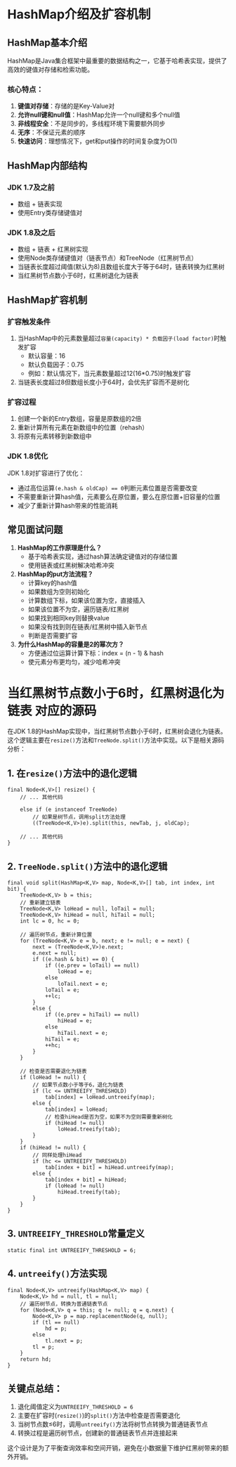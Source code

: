 # HashMap介绍及扩容机制

## HashMap基本介绍

HashMap是Java集合框架中最重要的数据结构之一，它基于哈希表实现，提供了高效的键值对存储和检索功能。

### 核心特点：

1. **键值对存储**：存储的是Key-Value对
2. **允许null键和null值**：HashMap允许一个null键和多个null值
3. **非线程安全**：不是同步的，多线程环境下需要额外同步
4. **无序**：不保证元素的顺序
5. **快速访问**：理想情况下，get和put操作的时间复杂度为O(1)

## HashMap内部结构

### JDK 1.7及之前

- 数组 + 链表实现
- 使用Entry类存储键值对

### JDK 1.8及之后

- 数组 + 链表 + 红黑树实现
- 使用Node类存储键值对（链表节点）和TreeNode（红黑树节点）
- 当链表长度超过阈值(默认为8)且数组长度大于等于64时，链表转换为红黑树
- 当红黑树节点数小于6时，红黑树退化为链表

## HashMap扩容机制

### 扩容触发条件

1. 当HashMap中的元素数量超过`容量(capacity) * 负载因子(load factor)`时触发扩容
   - 默认容量：16
   - 默认负载因子：0.75
   - 例如：默认情况下，当元素数量超过12(16*0.75)时触发扩容
2. 当链表长度超过8但数组长度小于64时，会优先扩容而不是树化

### 扩容过程

1. 创建一个新的Entry数组，容量是原数组的2倍
2. 重新计算所有元素在新数组中的位置（rehash）
3. 将原有元素转移到新数组中

### JDK 1.8优化

JDK 1.8对扩容进行了优化：

- 通过高位运算`(e.hash & oldCap) == 0`判断元素位置是否需要改变
- 不需要重新计算hash值，元素要么在原位置，要么在原位置+旧容量的位置
- 减少了重新计算hash带来的性能消耗

## 常见面试问题

1. **HashMap的工作原理是什么？**
   - 基于哈希表实现，通过hash算法确定键值对的存储位置
   - 使用链表或红黑树解决哈希冲突
2. **HashMap的put方法流程？**
   - 计算key的hash值
   - 如果数组为空则初始化
   - 计算数组下标，如果该位置为空，直接插入
   - 如果该位置不为空，遍历链表/红黑树
   - 如果找到相同key则替换value
   - 如果没有找到则在链表/红黑树中插入新节点
   - 判断是否需要扩容
3. **为什么HashMap的容量是2的幂次方？**
   - 方便通过位运算计算下标：index = (n - 1) & hash
   - 使元素分布更均匀，减少哈希冲突









# 当红黑树节点数小于6时，红黑树退化为链表   对应的源码







在JDK 1.8的HashMap实现中，当红黑树节点数小于6时，红黑树会退化为链表。这个逻辑主要在`resize()`方法和`TreeNode.split()`方法中实现。以下是相关源码分析：

## 1. 在`resize()`方法中的退化逻辑



```
final Node<K,V>[] resize() {
    // ... 其他代码
    
    else if (e instanceof TreeNode)
        // 如果是树节点，调用split方法处理
        ((TreeNode<K,V>)e).split(this, newTab, j, oldCap);
    
    // ... 其他代码
}
```

## 2. `TreeNode.split()`方法中的退化逻辑



```
final void split(HashMap<K,V> map, Node<K,V>[] tab, int index, int bit) {
    TreeNode<K,V> b = this;
    // 重新建立链表
    TreeNode<K,V> loHead = null, loTail = null;
    TreeNode<K,V> hiHead = null, hiTail = null;
    int lc = 0, hc = 0;
    
    // 遍历树节点，重新计算位置
    for (TreeNode<K,V> e = b, next; e != null; e = next) {
        next = (TreeNode<K,V>)e.next;
        e.next = null;
        if ((e.hash & bit) == 0) {
            if ((e.prev = loTail) == null)
                loHead = e;
            else
                loTail.next = e;
            loTail = e;
            ++lc;
        }
        else {
            if ((e.prev = hiTail) == null)
                hiHead = e;
            else
                hiTail.next = e;
            hiTail = e;
            ++hc;
        }
    }

    // 检查是否需要退化为链表
    if (loHead != null) {
        // 如果节点数小于等于6，退化为链表
        if (lc <= UNTREEIFY_THRESHOLD)
            tab[index] = loHead.untreeify(map);
        else {
            tab[index] = loHead;
            // 检查hiHead是否为空，如果不为空则需要重新树化
            if (hiHead != null)
                loHead.treeify(tab);
        }
    }
    if (hiHead != null) {
        // 同样处理hiHead
        if (hc <= UNTREEIFY_THRESHOLD)
            tab[index + bit] = hiHead.untreeify(map);
        else {
            tab[index + bit] = hiHead;
            if (loHead != null)
                hiHead.treeify(tab);
        }
    }
}
```

## 3. `UNTREEIFY_THRESHOLD`常量定义



```
static final int UNTREEIFY_THRESHOLD = 6;
```

## 4. `untreeify()`方法实现



```
final Node<K,V> untreeify(HashMap<K,V> map) {
    Node<K,V> hd = null, tl = null;
    // 遍历树节点，转换为普通链表节点
    for (Node<K,V> q = this; q != null; q = q.next) {
        Node<K,V> p = map.replacementNode(q, null);
        if (tl == null)
            hd = p;
        else
            tl.next = p;
        tl = p;
    }
    return hd;
}
```

## 关键点总结：

1. 退化阈值定义为`UNTREEIFY_THRESHOLD = 6`
2. 主要在扩容时(`resize()`)的`split()`方法中检查是否需要退化
3. 当树节点数≤6时，调用`untreeify()`方法将树节点转换为普通链表节点
4. 转换过程是遍历树节点，创建新的普通链表节点并连接起来

这个设计是为了平衡查询效率和空间开销，避免在小数据量下维护红黑树带来的额外开销。